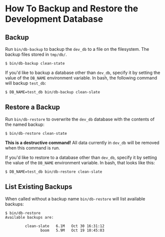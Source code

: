 # How To Backup and Restore the Development Database

## Backup

Run `bin/db-backup` to backup the `dev_db` to a file on the filesystem. The backup files stored in `tmp/db/`.

```console
$ bin/db-backup clean-state
```

If you'd like to backup a database other than `dev_db`, specify it by setting the value of the `DB_NAME` environment variable. In bash, the following command will backup `test_db`:

```console
$ DB_NAME=test_db bin/db-backup clean-slate
```

## Restore a Backup

Run `bin/db-restore` to overwrite the `dev_db` database with the contents of the named backup:

```console
$ bin/db-restore clean-state
```

**This is a destructive command!** All data currently in `dev_db` will be removed when this command is run.

If you'd like to restore to a database other than `dev_db`, specify it by setting the value of the `DB_NAME` environment variable. In bash, that looks like this:

```console
$ DB_NAME=test_db bin/db-restore clean-slate
```

## List Existing Backups

When called without a backup name `bin/db-restore` will list available backups:

```console
$ bin/db-restore
Available backups are:

         clean-slate   6.1M   Oct 30 16:31:12
                boom   5.9M   Oct 19 10:45:03
```
